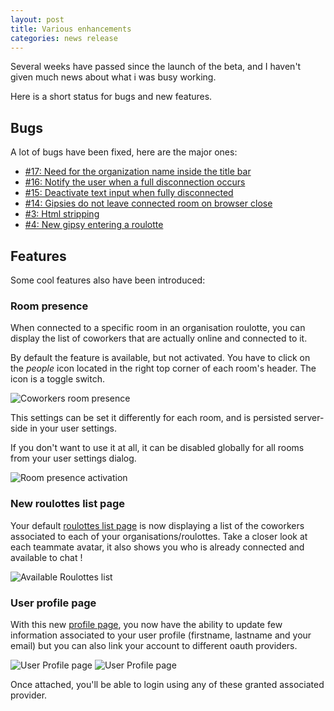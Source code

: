 ```yaml
---
layout: post
title: Various enhancements
categories: news release
---
```


<!-- excerpt start -->
Several weeks have passed since the launch of the beta, and I haven't given much news about what i was busy working.

Here is a short status for bugs and new features.

<!-- excerpt end -->
## Bugs

A lot of bugs have been fixed, here are the major ones:

* [#17: Need for the organization name inside the title bar](https://bitbucket.org/bcharbonnier/roulotte/issue/17/need-for-the-organization-name-inside-the)
* [#16: Notify the user when a full disconnection occurs](https://bitbucket.org/bcharbonnier/roulotte/issue/16/notify-the-user-when-a-full-disconnection)
* [#15: Deactivate text input when fully disconnected](https://bitbucket.org/bcharbonnier/roulotte/issue/15/deactivate-text-input-when-fully)
* [#14: Gipsies do not leave connected room on browser close](https://bitbucket.org/bcharbonnier/roulotte/issue/14/gipsies-do-not-leave-connected-room-on)
* [#3: Html stripping](https://bitbucket.org/bcharbonnier/roulotte/issue/3/html-stripping)
* [#4: New gipsy entering a roulotte](https://bitbucket.org/bcharbonnier/roulotte/issue/4/new-gipsy-entering-a-roulotte)


## Features

Some cool features also have been introduced:

### Room presence

When connected to a specific room in an organisation roulotte, you can display the list of coworkers that are actually online and connected to it.

By default the feature is available, but not activated. You have to click on the _people_ icon located in the right top corner of each room's header. The icon is a toggle switch.

![Coworkers room presence][room_presence]

This settings can be set it differently for each room, and is persisted server-side in your user settings.

If you don't want to use it at all, it can be disabled globally for all rooms from your user settings dialog.

![Room presence activation][room_presence_setting]

### New roulottes list page

Your default [roulottes list page](http://roulotte.im/chat) is now displaying a list of the coworkers associated to each of your organisations/roulottes. Take a closer look at each teammate avatar, it also shows you who is already connected and available to chat !

![Available Roulottes list][roulotte_list_offline]

### User profile page

With this new [profile page](http://roulotte.im/profile), you now have the ability to update few information associated to your user profile (firstname, lastname and your email) but you can also link your account to different oauth providers.

![User Profile page][profile_settings]
![User Profile page][profile_connect]

Once attached, you'll be able to login using any of these granted associated provider.


[room_presence]: http://blog.minni.im/images/2013/02/people_in_the_room.png
[room_presence_setting]: http://blog.minni.im/images/2013/02/people_in_the_room_setting.png

[roulotte_list_offline]: http://blog.minni.im/images/2013/02/roulotte_list_offline.png
[roulotte_list]: http://blog.minni.im/images/2013/02/roulotte_list_online.png

[profile_settings]: http://blog.minni.im/images/2013/02/user_profile_settings.png
[profile_connect]: http://blog.minni.im/images/2013/02/user_profile_connection.png
